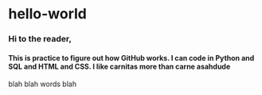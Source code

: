 # hello-world
### Hi to the reader,

#### This is practice to figure out how GitHub works. I can code in Python and SQL and HTML and CSS. I like carnitas more than carne asahdude 
blah blah words blah
